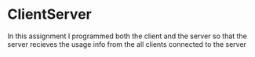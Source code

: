 # ClientServer

In this assignment I programmed both the client and the server so that the server recieves the usage info from the all clients connected to the server
